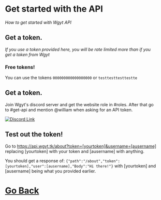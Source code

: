 # Get started with the API
_How to get started with Wgyt API_
## Get a token.
_If you use a token provided here, you will be rate limited more than if you get a token from Wgyt_
### Free tokens!
You can use the tokens `000000000000000000` or `testtesttesttestte`
## Get a token.
Join Wgyt's discord server and get the website role in #roles.
After that go to #get-api and mention @william when asking for an API token.

[![Discord Link](https://img.shields.io/discord/778023639332290571?label=Chat%20on%20discord&style=for-the-badge)](https://wgyt.cf/discord)
## Test out the token!
Go to https://api.wgyt.tk/about?token=[yourtoken]&username=[ausername] replacing [yourtoken] with your token and [ausername] with anything.

You should get a response of: `{"path":"/about","token":[yourtoken],"user":[ausername],"Body":"Hi there!"}` with [yourtoken] and [ausername] being what you provided earlier.
# [Go Back](/apiwgyttk)
